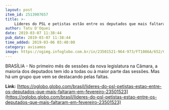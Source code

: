 ```yaml
---
layout: post
item_id: 2513907657
title: >-
    Líderes do PSL e petistas estão entre os deputados que mais faltaram em fevereiro
author: Tatu D'Oquei
date: 2019-03-07 11:38:44
pub_date: 2019-03-07 11:38:44
time_added: 2019-03-06 03:40:00
category: avisamos
image: https://ogimg.infoglobo.com.br/in/23501521-964-973/FT1086A/652/Cacique.-Luciano-Bivar-ausentou-se-em-cinco-sessoes.jpg
---
```


BRASÍLIA - No primeiro mês de sessões da nova legislatura na Câmara, a maioria dos deputados tem ido a todas ou à maior parte das sessões. Mas há um grupo que vem se destacando pelas faltas.

**Link:** [https://oglobo.globo.com/brasil/lideres-do-psl-petistas-estao-entre-os-deputados-que-mais-faltaram-em-fevereiro-23501523](https://oglobo.globo.com/brasil/lideres-do-psl-petistas-estao-entre-os-deputados-que-mais-faltaram-em-fevereiro-23501523)

